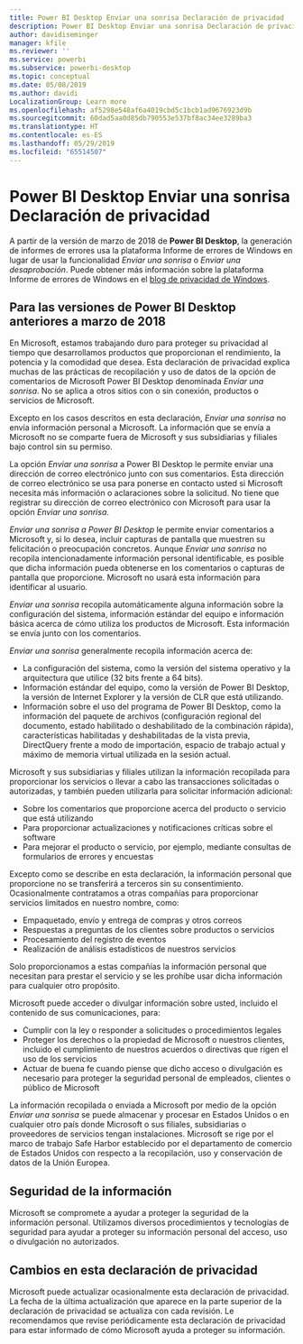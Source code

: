 ```yaml
---
title: Power BI Desktop Enviar una sonrisa Declaración de privacidad
description: Power BI Desktop Enviar una sonrisa Declaración de privacidad
author: davidiseminger
manager: kfile
ms.reviewer: ''
ms.service: powerbi
ms.subservice: powerbi-desktop
ms.topic: conceptual
ms.date: 05/08/2019
ms.author: davidi
LocalizationGroup: Learn more
ms.openlocfilehash: af5298e548af6a4019cbd5c1bcb1ad9676923d9b
ms.sourcegitcommit: 60dad5aa0d85db790553e537bf8ac34ee3289ba3
ms.translationtype: HT
ms.contentlocale: es-ES
ms.lasthandoff: 05/29/2019
ms.locfileid: "65514507"
---
```

# <a name="power-bi-desktop-send-a-smile-privacy-statement"></a>Power BI Desktop Enviar una sonrisa Declaración de privacidad

A partir de la versión de marzo de 2018 de **Power BI Desktop**, la generación de informes de errores usa la plataforma Informe de errores de Windows en lugar de usar la funcionalidad *Enviar una sonrisa* o *Enviar una desaprobación*. Puede obtener más información sobre la plataforma Informe de errores de Windows en el [blog de privacidad de Windows](https://blogs.windows.com/windowsexperience/2018/01/24/microsoft-introduces-new-privacy-tools-ahead-of-data-privacy-day/). 

## <a name="for-versions-of-power-bi-desktop-prior-to-march-2018"></a>Para las versiones de Power BI Desktop anteriores a marzo de 2018

En Microsoft, estamos trabajando duro para proteger su privacidad al tiempo que desarrollamos productos que proporcionan el rendimiento, la potencia y la comodidad que desea. Esta declaración de privacidad explica muchas de las prácticas de recopilación y uso de datos de la opción de comentarios de Microsoft Power BI Desktop denominada *Enviar una sonrisa*. No se aplica a otros sitios con o sin conexión, productos o servicios de Microsoft.

Excepto en los casos descritos en esta declaración, *Enviar una sonrisa* no envía información personal a Microsoft. La información que se envía a Microsoft no se comparte fuera de Microsoft y sus subsidiarias y filiales bajo control sin su permiso.

La opción *Enviar una sonrisa* a Power BI Desktop le permite enviar una dirección de correo electrónico junto con sus comentarios. Esta dirección de correo electrónico se usa para ponerse en contacto usted si Microsoft necesita más información o aclaraciones sobre la solicitud. No tiene que registrar su dirección de correo electrónico con Microsoft para usar la opción *Enviar una sonrisa*.

*Enviar una sonrisa a Power BI Desktop* le permite enviar comentarios a Microsoft y, si lo desea, incluir capturas de pantalla que muestren su felicitación o preocupación concretos. Aunque *Enviar una sonrisa* no recopila intencionadamente información personal identificable, es posible que dicha información pueda obtenerse en los comentarios o capturas de pantalla que proporcione. Microsoft no usará esta información para identificar al usuario.

*Enviar una sonrisa* recopila automáticamente alguna información sobre la configuración del sistema, información estándar del equipo e información básica acerca de cómo utiliza los productos de Microsoft. Esta información se envía junto con los comentarios.

*Enviar una sonrisa* generalmente recopila información acerca de:

* La configuración del sistema, como la versión del sistema operativo y la arquitectura que utilice (32 bits frente a 64 bits).
* Información estándar del equipo, como la versión de Power BI Desktop, la versión de Internet Explorer y la versión de CLR que está utilizando.
* Información sobre el uso del programa de Power BI Desktop, como la información del paquete de archivos (configuración regional del documento, estado habilitado o deshabilitado de la combinación rápida), características habilitadas y deshabilitadas de la vista previa, DirectQuery frente a modo de importación, espacio de trabajo actual y máximo de memoria virtual utilizada en la sesión actual.

Microsoft y sus subsidiarias y filiales utilizan la información recopilada para proporcionar los servicios o llevar a cabo las transacciones solicitadas o autorizadas, y también pueden utilizarla para solicitar información adicional:

* Sobre los comentarios que proporcione acerca del producto o servicio que está utilizando
* Para proporcionar actualizaciones y notificaciones críticas sobre el software
* Para mejorar el producto o servicio, por ejemplo, mediante consultas de formularios de errores y encuestas

Excepto como se describe en esta declaración, la información personal que proporcione no se transferirá a terceros sin su consentimiento. Ocasionalmente contratamos a otras compañías para proporcionar servicios limitados en nuestro nombre, como:

* Empaquetado, envío y entrega de compras y otros correos
* Respuestas a preguntas de los clientes sobre productos o servicios
* Procesamiento del registro de eventos
* Realización de análisis estadísticos de nuestros servicios

Solo proporcionamos a estas compañías la información personal que necesitan para prestar el servicio y se les prohíbe usar dicha información para cualquier otro propósito.

Microsoft puede acceder o divulgar información sobre usted, incluido el contenido de sus comunicaciones, para:

* Cumplir con la ley o responder a solicitudes o procedimientos legales
* Proteger los derechos o la propiedad de Microsoft o nuestros clientes, incluido el cumplimiento de nuestros acuerdos o directivas que rigen el uso de los servicios
* Actuar de buena fe cuando piense que dicho acceso o divulgación es necesario para proteger la seguridad personal de empleados, clientes o público de Microsoft

La información recopilada o enviada a Microsoft por medio de la opción *Enviar una sonrisa* se puede almacenar y procesar en Estados Unidos o en cualquier otro país donde Microsoft o sus filiales, subsidiarias o proveedores de servicios tengan instalaciones. Microsoft se rige por el marco de trabajo Safe Harbor establecido por el departamento de comercio de Estados Unidos con respecto a la recopilación, uso y conservación de datos de la Unión Europea.

## <a name="security-of-your-information"></a>Seguridad de la información
Microsoft se compromete a ayudar a proteger la seguridad de la información personal. Utilizamos diversos procedimientos y tecnologías de seguridad para ayudar a proteger su información personal del acceso, uso o divulgación no autorizados.

## <a name="changes-to-this-privacy-statement"></a>Cambios en esta declaración de privacidad
Microsoft puede actualizar ocasionalmente esta declaración de privacidad. La fecha de la última actualización que aparece en la parte superior de la declaración de privacidad se actualiza con cada revisión. Le recomendamos que revise periódicamente esta declaración de privacidad para estar informado de cómo Microsoft ayuda a proteger su información.

